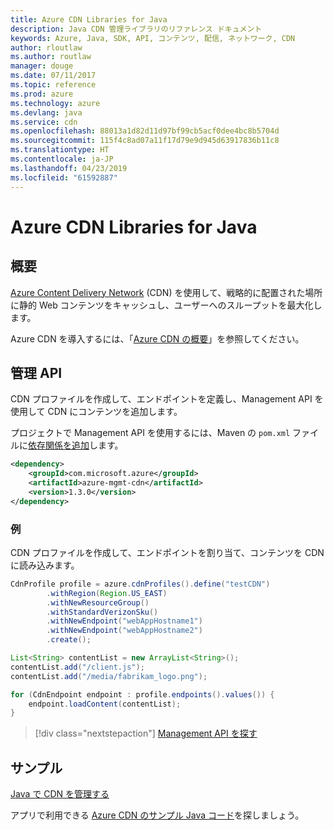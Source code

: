 ```yaml
---
title: Azure CDN Libraries for Java
description: Java CDN 管理ライブラリのリファレンス ドキュメント
keywords: Azure, Java, SDK, API, コンテンツ, 配信, ネットワーク, CDN
author: rloutlaw
ms.author: routlaw
manager: douge
ms.date: 07/11/2017
ms.topic: reference
ms.prod: azure
ms.technology: azure
ms.devlang: java
ms.service: cdn
ms.openlocfilehash: 88013a1d82d11d97bf99cb5acf0dee4bc8b5704d
ms.sourcegitcommit: 115f4c8ad07a11f17d79e9d945d63917836b11c8
ms.translationtype: HT
ms.contentlocale: ja-JP
ms.lasthandoff: 04/23/2019
ms.locfileid: "61592887"
---
```

# <a name="azure-cdn-libraries-for-java"></a>Azure CDN Libraries for Java

## <a name="overview"></a>概要

[Azure Content Delivery Network](/azure/cdn/cdn-overview) (CDN) を使用して、戦略的に配置された場所に静的 Web コンテンツをキャッシュし、ユーザーへのスループットを最大化します。

Azure CDN を導入するには、「[Azure CDN の概要](/azure/cdn/cdn-create-new-endpoint)」を参照してください。

## <a name="management-api"></a>管理 API

CDN プロファイルを作成して、エンドポイントを定義し、Management API を使用して CDN にコンテンツを追加します。

プロジェクトで Management API を使用するには、Maven の `pom.xml` ファイルに[依存関係を追加](https://maven.apache.org/guides/getting-started/index.html#How_do_I_use_external_dependencies)します。

```XML
<dependency>
    <groupId>com.microsoft.azure</groupId>
    <artifactId>azure-mgmt-cdn</artifactId>
    <version>1.3.0</version>
</dependency>
```   

### <a name="example"></a>例

CDN プロファイルを作成して、エンドポイントを割り当て、コンテンツを CDN に読み込みます。

```java
CdnProfile profile = azure.cdnProfiles().define("testCDN")
        .withRegion(Region.US_EAST)
        .withNewResourceGroup()
        .withStandardVerizonSku()
        .withNewEndpoint("webAppHostname1")
        .withNewEndpoint("webAppHostname2")
        .create();

List<String> contentList = new ArrayList<String>();
contentList.add("/client.js");
contentList.add("/media/fabrikam_logo.png");

for (CdnEndpoint endpoint : profile.endpoints().values()) {
    endpoint.loadContent(contentList);
}
```

> [!div class="nextstepaction"]
> [Management API を探す](/java/api/overview/azure/cdn/management)

## <a name="samples"></a>サンプル

[Java で CDN を管理する](https://github.com/Azure-Samples/cdn-java-manage-cdn)

アプリで利用できる [Azure CDN のサンプル Java コード](https://azure.microsoft.com/resources/samples/?platform=java&term=cdn)を探しましょう。